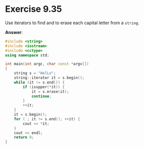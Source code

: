 # Exercise 9.35

Use iterators to find and to erase each capital letter from a `string`.

**Answer**:

```cpp
#include <string>
#include <iostream>
#include <cctype>
using namespace std;

int main(int argc, char const *argv[])
{
    string s = "HelLo";
    string::iterator it = s.begin();
    while (it != s.end()) {
        if (isupper(*it)) {
            it = s.erase(it);
            continue;
        }
        ++it;
    }
    it = s.begin();
    for ( ; it != s.end(); ++it) {
        cout << *it;
    }
    cout << endl;
    return 0;
}
```